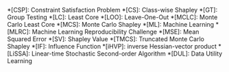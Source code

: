 *[CSP]: Constraint Satisfaction Problem
*[CS]: Class-wise Shapley
*[GT]: Group Testing
*[LC]: Least Core
*[LOO]: Leave-One-Out
*[MCLC]: Monte Carlo Least Core
*[MCS]: Monte Carlo Shapley
*[ML]: Machine Learning
*[MLRC]: Machine Learning Reproducibility Challenge
*[MSE]: Mean Squared Error
*[SV]: Shapley Value
*[TMCS]: Truncated Monte Carlo Shapley
*[IF]: Influence Function
*[iHVP]: inverse Hessian-vector product
*[LiSSA]: Linear-time Stochastic Second-order Algorithm
*[DUL]: Data Utility Learning

